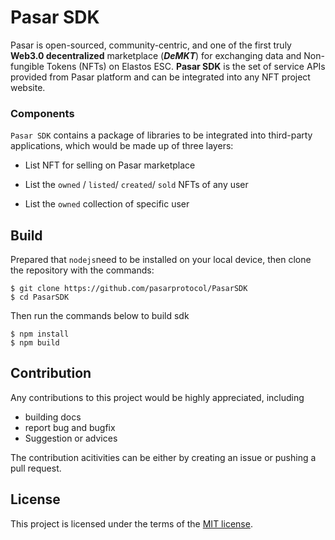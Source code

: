 Pasar SDK
==========

Pasar is open-sourced, community-centric, and one of the first truly **Web3.0 decentralized** marketplace (***DeMKT***) for exchanging data and Non-fungible Tokens (NFTs) on Elastos ESC.  **Pasar SDK** is the set of service APIs provided from Pasar platform and can be integrated into any NFT project website. 

### Components

`Pasar SDK` contains a package of libraries to be integrated into third-party applications, which would be made up of three layers:

- List NFT for selling on Pasar marketplace

- List the `owned` / `listed`/ `created`/ `sold` NFTs of any user

- List the `owned` collection of specific user 

  

## Build

Prepared that `nodejs`need to be installed on your local device, then clone  the repository with the commands:

```
$ git clone https://github.com/pasarprotocol/PasarSDK
$ cd PasarSDK
```

Then run the commands below to build sdk

```
$ npm install
$ npm build
```



## Contribution

Any contributions  to this project would be highly appreciated, including

- building docs
- report bug and bugfix
- Suggestion or advices

The contribution acitivities can be either by creating an issue or pushing a pull request.

##

## License

This project is licensed under the terms of the [MIT license](https://github.com/pasarprotocol/PasarSDK/blob/master/LICENSE).
